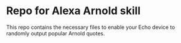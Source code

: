 # Repo for Alexa Arnold skill
This repo contains the necessary files to enable your Echo device to randomly output popular Arnold quotes.
